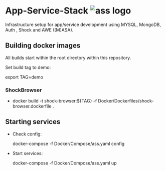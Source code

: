 # App-Service-Stack ![ass logo][logo]
 Infrastructure setup for app/service development using MYSQL, MongoDB, Auth , Shock and AWE ([M]ASA).





[logo]: https://github.com/wilke/App-Service-Stack/blob/master/data/pictures/donkey.jpg "Donkey aka ass"



## Building docker images

All builds start within the root directory within this repository.

Set build tag to demo:

export TAG=demo

### ShockBrowser

 - docker build -t shock-browser:${TAG} -f Docker/Dockerfiles/shock-browser.dockerfile .
 
 
## Starting services

- Check config:

  docker-compose -f Docker/Compose/ass.yaml config
- Start services:

  docker-compose -f Docker/Compose/ass.yaml up 

